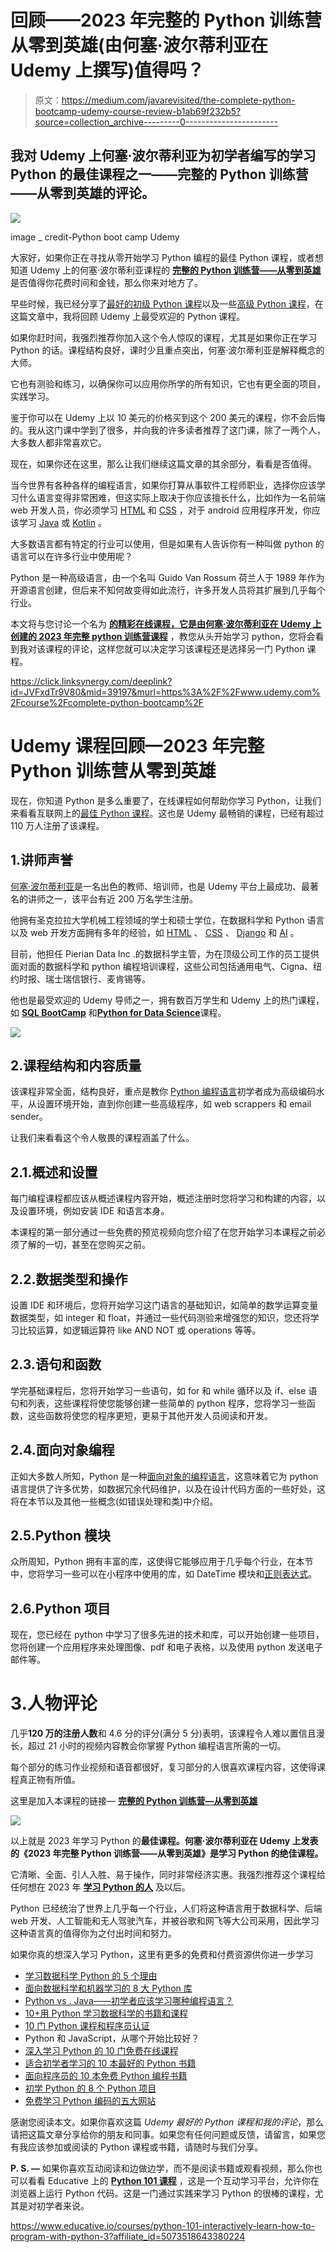 # 回顾——2023 年完整的 Python 训练营从零到英雄(由何塞·波尔蒂利亚在 Udemy 上撰写)值得吗？

> 原文：<https://medium.com/javarevisited/the-complete-python-bootcamp-udemy-course-review-b1ab69f232b5?source=collection_archive---------0----------------------->

## 我对 Udemy 上何塞·波尔蒂利亚为初学者编写的学习 Python 的最佳课程之一——完整的 Python 训练营——从零到英雄的评论。

[![](img/de7b915dd6d64b1d73bcaf0fd734fe1c.png)](https://click.linksynergy.com/deeplink?id=JVFxdTr9V80&mid=39197&murl=https%3A%2F%2Fwww.udemy.com%2Fcourse%2Fcomplete-python-bootcamp%2F)

image _ credit-Python boot camp Udemy

大家好，如果你正在寻找从零开始学习 Python 编程的最佳 Python 课程，或者想知道 Udemy 上的何塞·波尔蒂利亚课程的 [**完整的 Python 训练营——从零到英雄**](https://click.linksynergy.com/deeplink?id=JVFxdTr9V80&mid=39197&murl=https%3A%2F%2Fwww.udemy.com%2Fcourse%2Fcomplete-python-bootcamp%2F) 是否值得你花费时间和金钱，那么你来对地方了。

早些时候，我已经分享了[最好的初级 Python 课程](/better-programming/top-5-courses-to-learn-python-in-2018-best-of-lot-26644a99e7ec)以及一些[高级 Python 课程](/javarevisited/8-advanced-python-programming-courses-for-intermediate-programmer-cc3bd47a4d19)，在这篇文章中，我将回顾 Udemy 上最受欢迎的 Python 课程。

如果你赶时间，我强烈推荐你加入这个令人惊叹的课程，尤其是如果你正在学习 Python 的话。课程结构良好，课时少且重点突出，何塞·波尔蒂利亚是解释概念的大师。

它也有测验和练习，以确保你可以应用你所学的所有知识，它也有更全面的项目，实践学习。

鉴于你可以在 Udemy 上以 10 美元的价格买到这个 200 美元的课程，你不会后悔的。我从这门课中学到了很多，并向我的许多读者推荐了这门课，除了一两个人，大多数人都非常喜欢它。

现在，如果你还在这里，那么让我们继续这篇文章的其余部分，看看是否值得。

当今世界有各种各样的编程语言，如果你打算从事软件工程师职业，选择你应该学习什么语言变得非常困难，但这实际上取决于你应该擅长什么，比如作为一名前端 web 开发人员，你必须学习 [HTML](https://javarevisited.blogspot.com/2019/05/top-5-html-5-and-css-3-courses-for-web-developers.html) 和 [CSS](https://javarevisited.blogspot.com/2020/09/top-5-css-cascading-style-sheet-courses-for-beginners.html) ，对于 android 应用程序开发，你应该学习 [Java](https://javarevisited.blogspot.com/2020/04/top-5-courses-to-become-full-stack-java-developer-with-Angular-and-Reactjs.html#axzz6Nq9yk7Sc) 或 [Kotlin](/javarevisited/top-5-courses-to-learn-kotlin-in-2020-dfc3fa7706d8) 。

大多数语言都有特定的行业可以使用，但是如果有人告诉你有一种叫做 python 的语言可以在许多行业中使用呢？

Python 是一种高级语言，由一个名叫 Guido Van Rossum 荷兰人于 1989 年作为开源语言创建，但后来不知何故变得如此流行，许多开发人员将其扩展到几乎每个行业。

本文将与您讨论一个名为 [**的精彩在线课程，它是由何塞·波尔蒂利亚在 Udemy 上创建的 2023 年完整 python 训练营课程**](https://click.linksynergy.com/deeplink?id=JVFxdTr9V80&mid=39197&murl=https%3A%2F%2Fwww.udemy.com%2Fcourse%2Fcomplete-python-bootcamp%2F) ，教您从头开始学习 python，您将会看到我对该课程的评论，这样您就可以决定学习该课程还是选择另一门 Python 课程。

<https://click.linksynergy.com/deeplink?id=JVFxdTr9V80&mid=39197&murl=https%3A%2F%2Fwww.udemy.com%2Fcourse%2Fcomplete-python-bootcamp%2F>  

# Udemy 课程回顾—2023 年完整 Python 训练营从零到英雄

现在，你知道 Python 是多么重要了，在线课程如何帮助你学习 Python，让我们来看看互联网上的[最佳 Python 课程](https://javarevisited.blogspot.com/2018/03/top-5-courses-to-learn-python-in-2018.html)。这也是 Udemy 最畅销的课程，已经有超过 110 万人注册了该课程。

## 1.讲师声誉

[何塞·波尔蒂利亚](https://click.linksynergy.com/deeplink?id=CuIbQrBnhiw&mid=39197&murl=https%3A%2F%2Fwww.udemy.com%2Fuser%2Fjoseportilla%2F)是一名出色的教师、培训师，也是 Udemy 平台上最成功、最著名的讲师之一，该平台有近 200 万名学生注册。

他拥有圣克拉拉大学机械工程领域的学士和硕士学位，在数据科学和 Python 语言以及 web 开发方面拥有多年的经验，如 [HTML](https://www.java67.com/2020/08/5-best-online-courses-to-learn-html-5.html) 、 [CSS](https://javarevisited.blogspot.com/2019/05/top-5-html-5-and-css-3-courses-for-web-developers.html) 、 [Django](/javarevisited/my-favorite-courses-to-learn-django-for-beginners-2020-ac172e2ab920) 和 [AI](/javarevisited/10-best-udemy-and-coursera-courses-to-learn-artificial-intelligence-in-2020-ec77ad13bdc1) 。

目前，他担任 Pierian Data Inc .的数据科学主管，为在顶级公司工作的员工提供面对面的数据科学和 python 编程培训课程，这些公司包括通用电气、Cigna、纽约时报、瑞士瑞信银行、麦肯锡等。

他也是最受欢迎的 Udemy 导师之一，拥有数百万学生和 Udemy 上的热门课程，如 [**SQL BootCamp**](https://click.linksynergy.com/deeplink?id=CuIbQrBnhiw&mid=39197&murl=https%3A%2F%2Fwww.udemy.com%2Fcourse%2Fthe-complete-sql-bootcamp%2F) 和[**Python for Data Science**](https://click.linksynergy.com/deeplink?id=CuIbQrBnhiw&mid=39197&murl=https%3A%2F%2Fwww.udemy.com%2Fcourse%2Fpython-for-data-science-and-machine-learning-bootcamp%2F)课程。

[![](img/511af36fadcf9b69cf615e5ebe21ad64.png)](https://click.linksynergy.com/deeplink?id=CuIbQrBnhiw&mid=39197&murl=https%3A%2F%2Fwww.udemy.com%2Fuser%2Fjoseportilla%2F)

## 2.课程结构和内容质量

该课程非常全面，结构良好，重点是教你 [Python 编程语言](/javarevisited/10-best-python-certification-courses-from-coursera-4576890eb6b3)初学者成为高级编码水平，从设置环境开始，直到你创建一些高级程序，如 web scrappers 和 email sender。

让我们来看看这个令人敬畏的课程涵盖了什么。

## 2.1.概述和设置

每门编程课程都应该从概述课程内容开始，概述注册时您将学习和构建的内容，以及设置环境，例如安装 IDE 和语言本身。

本课程的第一部分通过一些免费的预览视频向您介绍了在您开始学习本课程之前必须了解的一切，甚至在您购买之前。

## 2.2.数据类型和操作

设置 IDE 和环境后，您将开始学习这门语言的基础知识，如简单的数学运算变量数据类型，如 integer 和 float，并通过一些代码测验来增强您的知识，您还将学习比较运算，如逻辑运算符 like AND NOT 或 operations 等等。

## 2.3.语句和函数

学完基础课程后，您将开始学习一些语句，如 for 和 while 循环以及 if、else 语句和列表，这些课程将使您能够创建一些简单的 python 程序，您将学习一些函数，这些函数将使您的程序更短，更易于其他开发人员阅读和开发。

## 2.4.面向对象编程

正如大多数人所知，Python 是一种[面向对象的编程语言](/javarevisited/my-favorite-courses-to-learn-object-oriented-programming-and-design-in-2019-197bab351733?source=---------103------------------)，这意味着它为 python 语言提供了许多优势，如数据冗余代码维护，以及在设计代码方面的一些好处，这将在本节以及其他一些概念(如错误处理和类)中介绍。

## 2.5.Python 模块

众所周知，Python 拥有丰富的库，这使得它能够应用于几乎每个行业，在本节中，您将学习一些可以在小程序中使用的库，如 DateTime 模块和[正则表达式](/javarevisited/7-best-regular-expression-courses-for-developers-to-learn-in-2021-9b8cb37bb3a5)。

## 2.6.Python 项目

现在，您已经在 python 中学习了很多先进的技术和库，可以开始创建一些项目，您将创建一个应用程序来处理图像、pdf 和电子表格，以及使用 python 发送电子邮件等。

# 3.人物评论

几乎**120 万的注册人数**和 4.6 分的评分(满分 5 分)表明，该课程令人难以置信且漫长，超过 21 小时的视频内容教会你掌握 Python 编程语言所需的一切。

每个部分的练习作业视频和语音都很好，复习部分的人很喜欢课程内容，这使得课程真正物有所值。

这里是加入本课程的链接— [**完整的 Python 训练营—从零到英雄**](https://click.linksynergy.com/deeplink?id=JVFxdTr9V80&mid=39197&murl=https%3A%2F%2Fwww.udemy.com%2Fcourse%2Fcomplete-python-bootcamp%2F)

[![](img/f8e7200b653836432ee1837719f655e1.png)](https://click.linksynergy.com/deeplink?id=JVFxdTr9V80&mid=39197&murl=https%3A%2F%2Fwww.udemy.com%2Fcourse%2Fcomplete-python-bootcamp%2F)

以上就是 2023 年学习 Python 的**最佳课程。何塞·波尔蒂利亚在 Udemy 上发表的《2023 年完整 Python 训练营——从零到英雄》是学习 Python 的绝佳课程。**

它清晰、全面、引人入胜、易于操作，同时非常经济实惠。我强烈推荐这个课程给任何想在 2023 年 [**学习 Python 的人**](/swlh/5-free-python-courses-for-beginners-to-learn-online-e1ca90687caf) 及以后。

Python 已经统治了世界上几乎每一个行业，人们将这种语言用于数据科学、后端 web 开发、人工智能和无人驾驶汽车，并被谷歌和网飞等大公司采用，因此学习这种语言真的值得你为之付出时间和努力。

如果你真的想深入学习 Python，这里有更多的免费和付费资源供你进一步学习

*   [学习数据科学 Python 的 5 个理由](/javarevisited/5-reasons-to-learn-python-for-data-science-16a9d4c44d6d)
*   [面向数据科学和机器学习的 8 大 Python 库](https://javarevisited.blogspot.com/2018/10/top-8-python-libraries-for-data-science-machine-learning.html)
*   [Python vs . Java——初学者应该学习哪种编程语言？](/javarevisited/python-or-java-which-programming-language-beginners-should-learn-in-2020-de992b2650ec)
*   [10+用 Python 学习数据科学的书籍和课程](/javarevisited/top-10-resources-to-learn-data-science-and-machine-learning-best-of-lot-f153e1f44e89)
*   [10 门 Python 课程和程序员认证](https://javarevisited.blogspot.com/2020/02/10-best-coursera-courses--for-python.html)
*   Python 和 JavaScript，从哪个开始比较好？
*   [深入学习 Python 的 10 门免费在线课程](https://javarevisited.blogspot.com/2018/12/10-free-python-courses-for-programmers.html)
*   [适合初学者学习的 10 本最好的 Python 书籍](/javarevisited/my-favorite-books-to-learn-python-in-depth-77465633b46e)
*   [面向程序员的 10 本免费 Python 编程书籍](http://www.java67.com/2017/05/top-7-free-python-programming-books-pdf-online-download.html)
*   [初学 Python 的 8 个 Python 项目](/javarevisited/8-projects-you-can-buil-to-learn-python-in-2020-251dd5350d56)
*   [免费学习 Python 编码的五大网站](https://javarevisited.blogspot.com/2019/09/5-websites-to-learn-python-for-free.html)

感谢您阅读本文。如果你喜欢这篇 *Udemy 最好的 Python 课程和我的评论*，那么请把这篇文章分享给你的朋友和同事。如果您有任何问题或反馈，请留言，如果您有我应该参加或阅读的 Python 课程或书籍，请随时与我们分享。

**P. S. —** 如果你喜欢互动阅读和边做边学，而不是阅读书籍或观看视频，那么你也可以看看 Educative 上的 [**Python 101 课程**](http://bit.ly/2OgKdKH) ，这是一个互动学习平台，允许你在浏览器上运行 Python 代码。这是一门通过实践来学习 Python 的很棒的课程，尤其是对初学者来说。

<https://www.educative.io/courses/python-101-interactively-learn-how-to-program-with-python-3?affiliate_id=5073518643380224> 
